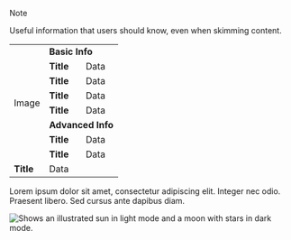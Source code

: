 > [!NOTE]
> Useful information that users should know, even when skimming content.

<table>
  <tr><td rowspan=8>Image<td colspan=2><b>Basic Info
  <tr><td><b>Title<td>Data
  <tr><td><b>Title<td>Data
  <tr><td><b>Title<td>Data
  <tr><td><b>Title<td>Data
    
  <tr><td colspan=2><b>Advanced Info
  <tr><td><b>Title<td>Data
  <tr><td><b>Title<td>Data
  <tr><td><b>Title<td>Data
</table>

Lorem ipsum dolor sit amet, consectetur adipiscing elit. Integer nec odio. Praesent libero. Sed cursus ante dapibus diam. 

<picture>
  <source media="(prefers-color-scheme: dark)" srcset="https://user-images.githubusercontent.com/25423296/163456776-7f95b81a-f1ed-45f7-b7ab-8fa810d529fa.png">
  <source media="(prefers-color-scheme: light)" srcset="https://user-images.githubusercontent.com/25423296/163456779-a8556205-d0a5-45e2-ac17-42d089e3c3f8.png">
  <img alt="Shows an illustrated sun in light mode and a moon with stars in dark mode." src="https://user-images.githubusercontent.com/25423296/163456779-a8556205-d0a5-45e2-ac17-42d089e3c3f8.png">
</picture>
